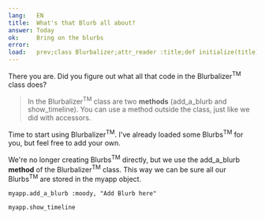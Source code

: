 ```yaml
---
lang:   EN
title:  What's that Blurb all about?
answer: Today
ok:     Bring on the blurbs
error:
load:   prev;class Blurbalizer;attr_reader :title;def initialize(title);@title=title;@blurbs=[];end;def add_a_blurb(mood, content);@blurbs << Blurb.new(mood, content);@blurbs.each {|t| t.time -= 73};end;def show_timeline;puts "Blurbalizer: #{@title} has #{@blurbs.count} Blurbs\n";@blurbs.sort_by { |t| t.time}.reverse.each { |t| puts "#{t.content.ljust(40)} #{t.time}"};end;end;myapp = Blurbalizer.new "The Big Blurb";myapp.add_a_blurb :sick,"Today Mount Hood Was Stolen!";myapp.add_a_blurb :confused,"I can not believe Mt. Hood was stolen!";myapp.add_a_blurb :dazed,"I am speechless!";myapp.add_a_blurb :mad,"It was stolen by a giraffe !!";myapp.add_a_blurb :sad,"I Left my Hoodie on the Mountain!";myapp.add_a_blurb :mad,"I am never going back to that mountain."
---
```


There you are. Did you figure out what all that code in the Blurbalizer<sup>TM</sup> class does?

> In the Blurbalizer<sup>TM</sup> class are two __methods__ (add\_a\_blurb and show\_timeline).
> You can use a method outside the class, just like we did with accessors.

Time to start using Blurbalizer<sup>TM</sup>. I've already loaded some Blurbs<sup>TM</sup> for you,
but feel free to add your own.

We're no longer creating Blurbs<sup>TM</sup> directly, but we use the add\_a\_blurb __method__ of the
Blurbalizer<sup>TM</sup> class. This way we can be sure all our Blurbs<sup>TM</sup> are stored in the
myapp object.

    myapp.add_a_blurb :moody, "Add Blurb here"

    myapp.show_timeline
